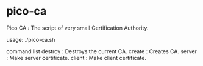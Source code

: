 # pico-ca
Pico CA : The script of very small Certification Authority.

usage: ./pico-ca.sh <command>

command list
    destroy       : Destroys the current CA.
    create        : Creates CA.
    server <fqdn> : Make server certificate.
    client <cn>   : Make client certificate.
